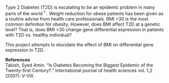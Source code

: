 Type 2 Diabetes (T2D) is escalating to be an epidemic problem in many parts of the world $^1$ . Weight reduction for obese patients has been given as a routine advise from health care professionals. BMI >30 is the most common definition for obesity. However, does BMI affect T2D at a genetic level? That is, does BMI >30 change gene differential expression in patients with T2D vs. healthy individual?  

This project attempts to elucidate the effect of BMI on differential gene expression in T2D. 

**References**  
Tabish, Syed Amin. “Is Diabetes Becoming the Biggest Epidemic of the Twenty-first Century?.” International journal of health sciences vol. 1,2 (2007): V-VIII.

